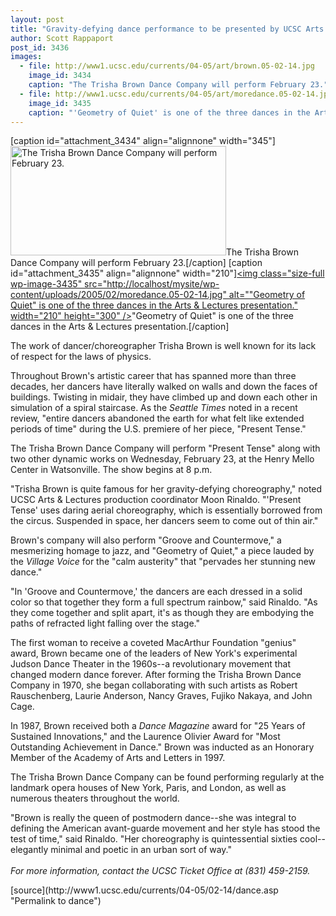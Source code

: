 ```yaml
---
layout: post
title: "Gravity-defying dance performance to be presented by UCSC Arts & Lectures"
author: Scott Rappaport
post_id: 3436
images:
  - file: http://www1.ucsc.edu/currents/04-05/art/brown.05-02-14.jpg
    image_id: 3434
    caption: "The Trisha Brown Dance Company will perform February 23."
  - file: http://www1.ucsc.edu/currents/04-05/art/moredance.05-02-14.jpg
    image_id: 3435
    caption: "'Geometry of Quiet' is one of the three dances in the Arts & Lectures presentation."
---
```


[caption id="attachment_3434" align="alignnone" width="345"]<a href="http://localhost/mysite/wp-content/uploads/2005/02/brown.05-02-14.jpg"><img class="size-full wp-image-3434" src="http://localhost/mysite/wp-content/uploads/2005/02/brown.05-02-14.jpg" alt="The Trisha Brown Dance Company will perform February 23." width="345" height="175" /></a>The Trisha Brown Dance Company will perform February 23.[/caption]
[caption id="attachment_3435" align="alignnone" width="210"]<a href="http://localhost/mysite/wp-content/uploads/2005/02/moredance.05-02-14.jpg"><img class="size-full wp-image-3435" src="http://localhost/mysite/wp-content/uploads/2005/02/moredance.05-02-14.jpg" alt=""Geometry of Quiet" is one of the three dances in the Arts & Lectures presentation." width="210" height="300" /></a>"Geometry of Quiet" is one of the three dances in the Arts & Lectures presentation.[/caption]
<a name="content" id="content"></a>
<p>
  The work of dancer/choreographer Trisha Brown is well known for its lack of respect for the laws of physics.
</p>
<p>
  Throughout Brown's artistic career that has spanned more than three decades, her dancers have literally walked on walls and down the faces of buildings. Twisting in midair, they have climbed up and down each other in simulation of a spiral staircase. As the <i>Seattle Times</i> noted in a recent review, "entire dancers abandoned the earth for what felt like extended periods of time" during the U.S. premiere of her piece, "Present Tense."<br>
</p>
<p>
  The Trisha Brown Dance Company will perform "Present Tense" along with two other dynamic works on Wednesday, February 23, at the Henry Mello Center in Watsonville. The show begins at 8 p.m.<br>
</p>
<p>
  "Trisha Brown is quite famous for her gravity-defying choreography," noted UCSC Arts &amp; Lectures production coordinator Moon Rinaldo. "'Present Tense' uses daring aerial choreography, which is essentially borrowed from the circus. Suspended in space, her dancers seem to come out of thin air."<br>
</p>
<p>
  Brown's company will also perform "Groove and Countermove," a mesmerizing homage to jazz, and "Geometry of Quiet," a piece lauded by the <i>Village Voice</i> for the "calm austerity" that "pervades her stunning new dance."<br>
</p>
<p>
  "In 'Groove and Countermove,' the dancers are each dressed in a solid color so that together they form a full spectrum rainbow," said Rinaldo. "As they come together and split apart, it's as though they are embodying the paths of refracted light falling over the stage."<br>
</p>
<p>
  The first woman to receive a coveted MacArthur Foundation "genius" award, Brown became one of the leaders of New York's experimental Judson Dance Theater in the 1960s--a revolutionary movement that changed modern dance forever. After forming the Trisha Brown Dance Company in 1970, she began collaborating with such artists as Robert Rauschenberg, Laurie Anderson, Nancy Graves, Fujiko Nakaya, and John Cage.<br>
</p>
<p>
  In 1987, Brown received both a <i>Dance Magazine</i> award for "25 Years of Sustained Innovations," and the Laurence Olivier Award for "Most Outstanding Achievement in Dance." Brown was inducted as an Honorary Member of the Academy of Arts and Letters in 1997.<br>
</p>
<p>
  The Trisha Brown Dance Company can be found performing regularly at the landmark opera houses of New York, Paris, and London, as well as numerous theaters throughout the world.<br>
</p>
<p>
  "Brown is really the queen of postmodern dance--she was integral to defining the American avant-guarde movement and her style has stood the test of time," said Rinaldo. "Her choreography is quintessential sixties cool--elegantly minimal and poetic in an urban sort of way."<br>
  <br>
  <i>For more information, contact the UCSC Ticket Office at (831) 459-2159.</i>
</p>
[source](http://www1.ucsc.edu/currents/04-05/02-14/dance.asp "Permalink to dance")
